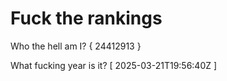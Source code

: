 # Fuck the rankings

Who the hell am I?
{ 24412913 }

What fucking year is it?
[ 2025-03-21T19:56:40Z ]
